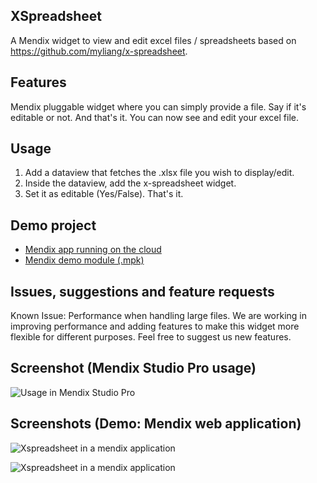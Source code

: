## XSpreadsheet
A Mendix widget to view and edit excel files / spreadsheets based on https://github.com/myliang/x-spreadsheet.

## Features
Mendix pluggable widget where you can simply provide a file. Say if it's editable or not.
And that's it. You can now see and edit your excel file.

## Usage
1. Add a dataview that fetches the .xlsx file you wish to display/edit.
2. Inside the dataview, add the x-spreadsheet widget.
3. Set it as editable (Yes/False). That's it.

## Demo project
- [Mendix app running on the cloud](https://x-spreadsheet-demo-sandbox.mxapps.io/index.html?profile=Responsive)
- [Mendix demo module (.mpk)](https://github.com/joaodelopes/xspreadsheet/tree/main/demo)

## Issues, suggestions and feature requests
Known Issue: Performance when handling large files.
We are working in improving performance and adding features to make this widget more flexible for different purposes. Feel free to suggest us new features.

## Screenshot (Mendix Studio Pro usage)

![Usage in Mendix Studio Pro](https://i.imgur.com/7Vu2V4v.png)

## Screenshots (Demo: Mendix web application)

![Xspreadsheet in a mendix application](https://i.imgur.com/oAnNK6E.png)

![Xspreadsheet in a mendix application](https://i.imgur.com/vLASJAE.png)


